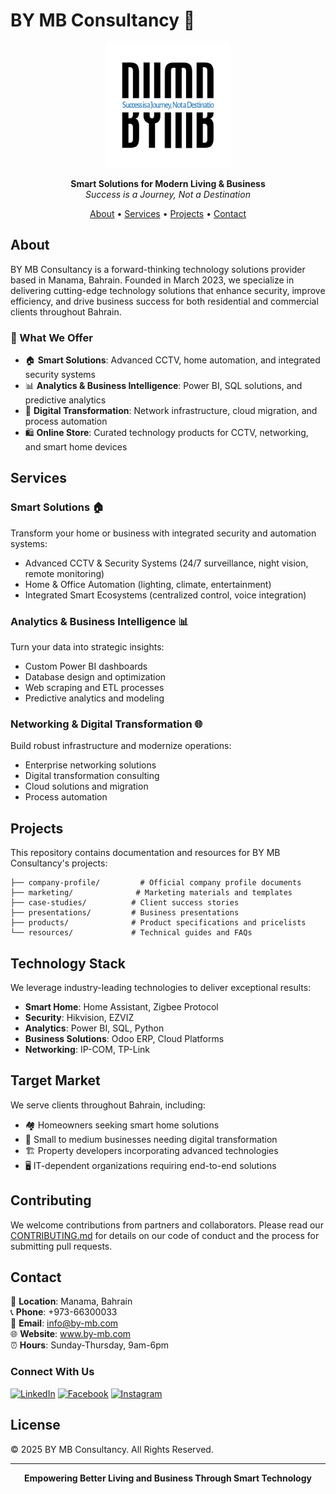 # BY MB Consultancy 🏢

<p align="center">
  <img src="logo/Logo-text-black.svg",src="logo/Logo-text-white.svg", alt="BY MB Consultancy Logo" width="200"/>
</p>

<p align="center">
  <strong>Smart Solutions for Modern Living & Business</strong><br>
  <em>Success is a Journey, Not a Destination</em>
</p>

<p align="center">
  <a href="#about">About</a> •
  <a href="#services">Services</a> •
  <a href="#projects">Projects</a> •
  <a href="#contact">Contact</a>
</p>

## About

BY MB Consultancy is a forward-thinking technology solutions provider based in Manama, Bahrain. Founded in March 2023, we specialize in delivering cutting-edge technology solutions that enhance security, improve efficiency, and drive business success for both residential and commercial clients throughout Bahrain.

### 🌟 What We Offer

- 🏠 **Smart Solutions**: Advanced CCTV, home automation, and integrated security systems
- 📊 **Analytics & Business Intelligence**: Power BI, SQL solutions, and predictive analytics
- 🔄 **Digital Transformation**: Network infrastructure, cloud migration, and process automation
- 🛍️ **Online Store**: Curated technology products for CCTV, networking, and smart home devices

## Services

### Smart Solutions 🏠
Transform your home or business with integrated security and automation systems:
- Advanced CCTV & Security Systems (24/7 surveillance, night vision, remote monitoring)
- Home & Office Automation (lighting, climate, entertainment)
- Integrated Smart Ecosystems (centralized control, voice integration)

### Analytics & Business Intelligence 📊
Turn your data into strategic insights:
- Custom Power BI dashboards
- Database design and optimization
- Web scraping and ETL processes
- Predictive analytics and modeling

### Networking & Digital Transformation 🌐
Build robust infrastructure and modernize operations:
- Enterprise networking solutions
- Digital transformation consulting
- Cloud solutions and migration
- Process automation

## Projects

This repository contains documentation and resources for BY MB Consultancy's projects:

```
├── company-profile/         # Official company profile documents
├── marketing/              # Marketing materials and templates
├── case-studies/          # Client success stories
├── presentations/         # Business presentations
├── products/              # Product specifications and pricelists
└── resources/             # Technical guides and FAQs
```

## Technology Stack

We leverage industry-leading technologies to deliver exceptional results:

- **Smart Home**: Home Assistant, Zigbee Protocol
- **Security**: Hikvision, EZVIZ
- **Analytics**: Power BI, SQL, Python
- **Business Solutions**: Odoo ERP, Cloud Platforms
- **Networking**: IP-COM, TP-Link

## Target Market

We serve clients throughout Bahrain, including:
- 🏘️ Homeowners seeking smart home solutions
- 💼 Small to medium businesses needing digital transformation
- 🏗️ Property developers incorporating advanced technologies
- 🖥️ IT-dependent organizations requiring end-to-end solutions

## Contributing

We welcome contributions from partners and collaborators. Please read our [CONTRIBUTING.md](CONTRIBUTING.md) for details on our code of conduct and the process for submitting pull requests.

## Contact

📍 **Location**: Manama, Bahrain  
📞 **Phone**: +973-66300033  
📧 **Email**: info@by-mb.com  
🌐 **Website**: www.by-mb.com  
⏰ **Hours**: Sunday-Thursday, 9am-6pm  

### Connect With Us
[![LinkedIn](https://img.shields.io/badge/LinkedIn-0077B5?style=for-the-badge&logo=linkedin&logoColor=white)](https://www.linkedin.com/company/by-mb)
[![Facebook](https://img.shields.io/badge/Facebook-1877F2?style=for-the-badge&logo=facebook&logoColor=white)](https://www.facebook.com/bymbcom)
[![Instagram](https://img.shields.io/badge/Instagram-E4405F?style=for-the-badge&logo=instagram&logoColor=white)](https://www.instagram.com/bymbcom)

## License

© 2025 BY MB Consultancy. All Rights Reserved.

---

<p align="center">
  <strong>Empowering Better Living and Business Through Smart Technology</strong>
</p>
